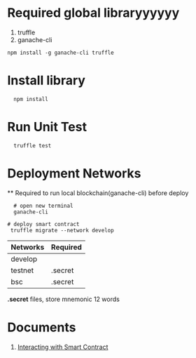 Required global libraryyyyyy
========================
1. truffle
2. ganache-cli

```code
npm install -g ganache-cli truffle
```




Install library 
===============

```code
  npm install
```



Run Unit Test 
===============

```code
  truffle test
```




Deployment Networks
====================

** Required to run local blockchain(ganache-cli) before deploy

```code
  # open new terminal
  ganache-cli
```


```code
# deploy smart contract
 truffle migrate --network develop
```

|  Networks | Required    |
|-----------|------------|
| develop   |      |
| testnet   |   .secret   |
|  bsc      |   .secret   |

**.secret** files, store mnemonic 12 words




Documents
=========
1. [Interacting with Smart Contract](https://www.trufflesuite.com/docs/truffle/getting-started/interacting-with-your-contracts)
